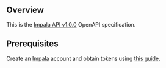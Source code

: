 ## Overview

This is the [Impala API v1.0.0](https://docs.impala.travel/docs/booking-api/branches/v1.003/YXBpOjQwMDYwNDY-impala-hotel-booking-api) OpenAPI specification.
## Prerequisites

Create an [Impala](https://impala.travel/signup/) account and obtain tokens using [this guide](https://docs.impala.travel/docs/booking-api/ZG9jOjEwMjE0Mg-book-a-hotel-through-the-api-in-just-5-minutes).
